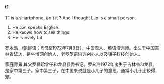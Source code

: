 #### t1
T1 is a smartphone, isn't it ?
And I thought Luo is a smart person.
1. He can speaks English.
2. He knows how to sell things.
3. He is lovely fat.

罗永浩 （朝鲜语：라영호1972年7月9日），中国商人、英语培训师。出生于中国吉林省延边，是牛博网创始人、老罗英语培训创办人以及锤子科技创始人。

家庭背景
其父罗昌珍曾任和龙县县委书记。罗永浩1972年出生于吉林省和龙县，是家中第三子。家中第三子，在中国来说就是小儿子的意思。通常小儿子比较得宠。



